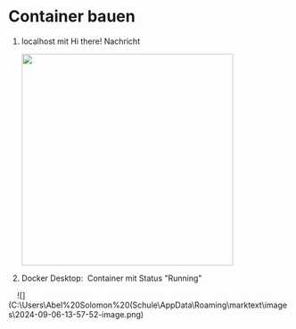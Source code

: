 # Container bauen

1. localhost mit Hi there! Nachricht  
   
   <img src="file:///C:/Users/Abel%20Solomon%20(Schule/AppData/Roaming/marktext/images/2024-09-06-13-57-27-image.png" title="" alt="" width="379">
2. Docker Desktop:  Container mit Status "Running"

    ![](C:\Users\Abel%20Solomon%20(Schule\AppData\Roaming\marktext\images\2024-09-06-13-57-52-image.png)
